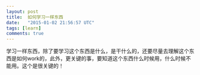 ```yaml
---
layout: post
title:  如何学习一样东西
date:   "2015-01-02 21:56:57 UTC"
tags: [learn]
comments: true
---
```

学习一样东西，除了要学习这个东西是什么，是干什么的，还要尽量去理解这个东西是如何work的，此外，更关键的事，要知道这个东西什么时候用，什么时候不能用。这个是很关键的！
